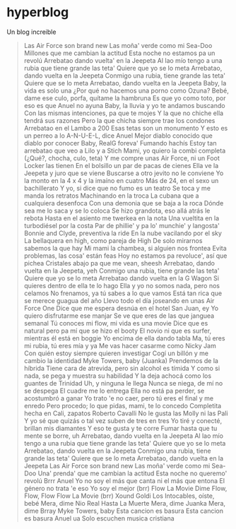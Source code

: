 # hyperblog
Un blog increible
>Las Air Force son brand new
Las moña' verde como mi Sea-Doo
Millones que me cambian la actitud
Esta noche no estamos pa un revolú
Arrebatao dando vuelta' en la Jeepeta
Al lao mío tengo a una rubia que tiene grande las teta'
Quiere que yo se lo meta
Arrebatao, dando vuelta en la Jeepeta
Conmigo una rubia, tiene grande las teta'
Quiere que se lo meta
Arrebatao, dando vuelta en la Jeepeta
Baby, la vida es solo una
¿Por qué no hacemos una porno como Ozuna?
Bebé, dame ese culo, porfa, quítame la hambruna
Es que yo como toto, por eso es que Anuel no ayuna
Baby, la lluvia y yo te andamos buscando
Con las mismas intenciones, pa que te mojes
Y la que no chiche ella tendrá sus razones
Pero la que chicha siempre trae los condones
Arrebatao en el Lambo a 200
Esas tetas son un monumento
Y esto es un perreo a lo A-N-U-E-L, dice Anuel
Mejor diablo conocido que diablo por conocer
Baby, RealG foreva'
Fumando hachís
Estoy tan arrebatao que veo a Lilo y a Stich
Mami, yo quiero la combi completa
(¿Qué?, chocha, culo, teta)
Y me compre unas Air Force, ni un Foot Locker las tienen
En el bolsillo un par de pacas de cienes
Ella ve la Jeepeta y juro que se viene
Buscarse a otro jevito no le conviene
Yo la monto en la 4 x 4 y la imaíno en cuatro
Más de 24, en el sexo un bachillerato
Y yo, si dice que no fumo es un teatro
Se toca y me manda los retratos
Machinando en la troca
La cubana que a cualquiera desenfoca
Con una demonia que se baja a la roca
Dónde sea me lo saca y se lo coloca
Se hizo grandota, eso allá atrás le rebota
Hasta en el asiento me twerkea en la nota
Una vueltita en la turbodiésel por la costa
Par de phillie' y pa lo' munchie' y langosta'
Bonnie and Clyde, preventiva la ride
En la nube vacilando por el sky
La bellaquera en high, como pareja de High
De solo mirarnos sabemos la que hay
Mi mami la chambea, si alguien nos frontea
Evita problemas, las cosa' están feas
Hoy no estamos pa revoluce', así que pichea
Cristales abajo pa que me vean, sheesh
Arrebatao, dando vuelta en la Jeepeta, yeh
Conmigo una rubia, tiene grande las teta'
Quiere que yo se lo meta
Arrebatao dando vuelta en la G Wagon
Si quieres dentro de ella te lo hago
Ella y yo no somos nada, pero nos celamos
No frenamos, ya tú sabes a lo que vamos
Está tan rica que se merece guagua del año
Llevo todo el día joseando en unas Air Force One
Dice que me espera desnúa en el hotel San Juan, ey
Yo quiero disfrutarme ese manjar
Se ve que eres de las que janguea semanal
Tú conoces mi flow, mi vida es una movie
Dice que es natural pero pa mí que se hizo el booty
El novio ni que es surfer, mientras él está en boggie
Yo encima de ella dando tabla
Ma, tú eres mi rubia, tú eres mía y ya
Me vas hacer casarme como Nicky Jam
Con quién estoy siempre quieren investigar
Cogí un billón y me cambio la identidad
Myke Towers, baby (Juanka)
Prendemos de la híbrida
Tiene cara de atrevida, pero sin alcohol es tímida
Y como si nada, se pega y muestra su habilidad
Y la deja achocá como los guantes de Trinidad
Uh, y ninguna le llega
Nunca se niega, de mí no se despega
El cuadre me lo entrega
Ella no está pa perder, se acostumbró a ganar
Yo trato 'e no caer, pero tú eres el final y me enredo
Pero procedo; lo que pidas, mami, te lo concedo
Completita hecha en Cali, zapatos Roberto Cavalli
No le gusta las Molly ni las Pali
Y yo sé que quizás o tal vez suben de tres en tres
Yo tiré y conecté, brillan mis diamantes
Y eso te gusta y te corre
Fumar hasta que tu mente se borre, uh
Arrebatao, dando vuelta en la Jeepeta
Al lao mío tengo a una rubia que tiene grande las teta'
Quiere que yo se lo meta
Arrebatao, dando vuelta en la Jeepeta
Conmigo una rubia, tiene grande las teta'
Quiere que se lo meta
Arrebatao, dando vuelta en la Jeepeta
Las Air Force son brand new
Las moña' verde como mi Sea-Doo
Una' prenda' que me cambian la actitud
Esta noche no queremo' revolú
Brrr Anuel
Yo no soy el más que canta ni el más que entona
El género no trata 'e eso
Yo soy el mejor (brr)
Flow La Movie
Dime Flow, Flow, Flow
Flow La Movie (brr)
Xound
Goldi
Los Intocables, oíste, bebé
Mera, dime Nio
Real Hasta La Muerte
Mera, dime Juanka
Mera, dime Brray
Myke Towers, baby
Esta cancion es basura
Esta cancion es basura
Anuel ua
Solo escuchen musica cristiana
